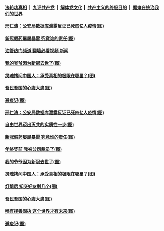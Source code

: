 ####  [法轮功真相](../../../../basic/blob/master/README.md?t=01180012) &nbsp;|&nbsp; [九评共产党](../../../../9ping.md/blob/master/README.md?t=01180012) &nbsp;|&nbsp; [解体党文化](../../../../jtdwh.md/blob/master/README.md?t=01180012)  &nbsp;|&nbsp; [共产主义的终极目的](../../../../gczydzjmd.md/blob/master/README.md?t=01180012) &nbsp;|&nbsp; [魔鬼在统治我们的世界](../../../../mgztzwmdsj.md/blob/master/README.md?t=01180012) 

#### [邢仁涛：公安局数据库泄露反证已死四亿人疫情(图)](../pages/p4/1026710.md?t=01180012) 

#### [新冠假药屡屡暴雷 究竟谁的责任(图)](../pages/p4/1026703.md?t=01180012) 

#### [油管热门频道 翻墙必看视频 新闻](http://129.146.143.75:81/youtube.html?01180012)

#### [我的爷爷因为新冠去世了(图)](../pages/p4/1026692.md?t=01180012) 

#### [灵魂拷问中国人：承受真相的极限在哪里？(图)](../pages/p4/1026680.md?t=01180012) 

#### [吾民吾国的心腹大患(图)](../pages/p4/1026634.md?t=01180012) 

#### [避疫记(图)](../pages/p4/1026630.md?t=01180012) 




#### [邢仁涛：公安局数据库泄露反证已死四亿人疫情(图)](../pages/p4/1026710.md?t=01180012) 

#### [自由世界迈出灭共的实质性一步(图)](../pages/p4/1026704.md?t=01180012) 

#### [新冠假药屡屡暴雷 究竟谁的责任(图)](../pages/p4/1026703.md?t=01180012) 

#### [年终奖前 我被公司裁员了(图)](../pages/p4/1026705.md?t=01180012) 

#### [我的爷爷因为新冠去世了(图)](../pages/p4/1026692.md?t=01180012) 


#### [灵魂拷问中国人：承受真相的极限在哪里？(图)](../pages/p4/1026680.md?t=01180012) 




#### [灯熄后 知交好友剩几个(图)](../pages/p4/1026636.md?t=01180012) 

#### [吾民吾国的心腹大患(图)](../pages/p4/1026634.md?t=01180012) 

#### [唯有择善固执 这个世界才有未来(图)](../pages/p4/1026632.md?t=01180012) 

#### [避疫记(图)](../pages/p4/1026630.md?t=01180012) 




<img src='http://gfw-breaker.win/goodnews/indexes/p4.md' width='0px' height='0px'/>
